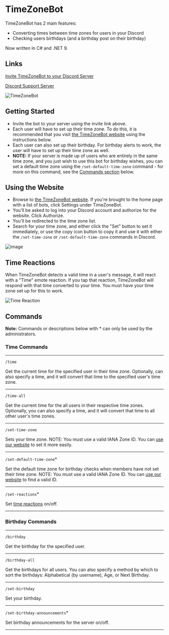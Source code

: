 # TimeZoneBot

TimeZoneBot has 2 main features:

- Converting times between time zones for users in your Discord
- Checking users birthdays (and a birthday post on their birthday)

Now written in C# and .NET 9.

## Links

[Invite TimeZoneBot to your Discord Server](https://discord.com/api/oauth2/authorize?client_id=736720417166721105&permissions=414464859200&scope=bot%20applications.commands)

[Discord Support Server](https://discord.gg/Za4NAtJJ9v)

![TimeZoneBot](https://github.com/rarDevelopment/timezone-bot-dotnet/assets/4060573/52f12fc5-6d37-4e6f-91a1-8493097d71cd)

## Getting Started

- Invite the bot to your server using the invite link above.
- Each user will have to set up their time zone. To do this, it is recommended that you visit [the TimeZoneBot website](https://rardk.com/bots/timezonebot) using the instructions below.
- Each user can also set up their birthday. For birthday alerts to work, the user will have to set up their time zone as well.
- **NOTE:** If your server is made up of users who are entirely in the same time zone, and you just wish to use this bot for birthday wishes, you can set a default time zone using the `/set-default-time-zone` command - for more on this command, see the [Commands section](#commands) below.

## Using the Website

- Browse to [the TimeZoneBot website](https://rardk.com/bots/timezonebot/). If you're brought to the home page with a list of bots, click Settings under TimeZoneBot.
- You'll be asked to log into your Discord account and authorize for the website. Click Authorize.
- You'll be redirected to the time zone list.
- Search for your time zone, and either click the "Set" button to set it immediately, or use the copy icon button to copy it and use it with either the `/set-time-zone` or `/set-default-time-zone` commands in Discord.

![image](https://github.com/rarDevelopment/timezone-bot-dotnet/assets/4060573/03e1ba34-ab22-49bb-8f9c-950f95c4e19f)

## Time Reactions

When TimeZoneBot detects a valid time in a user's message, it will react with a "Time" emote reaction. If you tap that reaction, TimeZoneBot will respond with that time converted to your time. You must have your time zone set up for this to work.

![Time Reaction](https://github.com/rarDevelopment/timezone-bot-dotnet/assets/4060573/cb8686ce-49ca-430c-b99c-7be4d0a342a3)

## Commands

**Note:** Commands or descriptions below with * can only be used by the administrators.

### Time Commands

---

`/time`

Get the current time for the specified user in their time zone. Optionally, can also specify a time, and it will convert that time to the specified user's time zone.

--- 

`/time-all`

Get the current time for the all users in their respective time zones. Optionally, you can also specify a time, and it will convert that time to all other user's time zones.

---

`/set-time-zone`

Sets your time zone. NOTE: You must use a valid IANA Zone ID. You can [use our website](#using-the-website) to set it more easily.

---

`/set-default-time-zone`*

Set the default time zone for birthday checks when members have not set their time zone. NOTE: You must use a valid IANA Zone ID. You can [use our website](#using-the-website) to find a valid ID.

---

`/set-reactions`*

Set [time reactions](#time-reactions) on/off.

---

### Birthday Commands

---

`/birthday`

Get the birthday for the specified user.

---

`/birthday-all`

Get the birthdays for all users. You can also specify a method by which to sort the birthdays: Alphabetical (by username), Age, or Next Birthday.

---

`/set-birthday`

Set your birthday.

---

`/set-birthday-announcements`*

Set birthday announcements for the server on/off.

---

